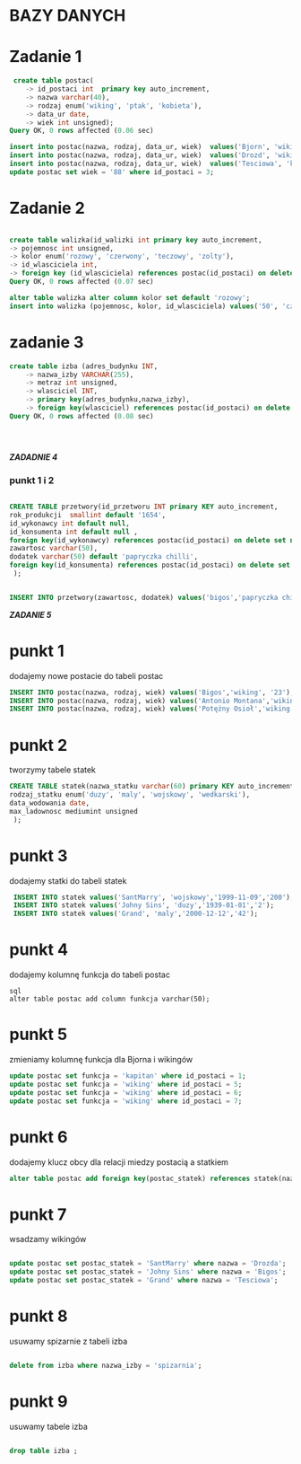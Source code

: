 # BAZY DANYCH
# Zadanie 1 
```sql
 create table postac(
    -> id_postaci int  primary key auto_increment,
    -> nazwa varchar(40),
    -> rodzaj enum('wiking', 'ptak', 'kobieta'),
    -> data_ur date,
    -> wiek int unsigned);
Query OK, 0 rows affected (0.06 sec)

insert into postac(nazwa, rodzaj, data_ur, wiek)  values('Bjorn', 'wiking', '1999-01-01', '24');
insert into postac(nazwa, rodzaj, data_ur, wiek)  values('Drozd', 'wiking', '1899-01-01', '124');
insert into postac(nazwa, rodzaj, data_ur, wiek)  values('Tesciowa', 'kobieta', '1799-01-01', '224');
update postac set wiek = '88' where id_postaci = 3;
```
# Zadanie 2

```sql

create table walizka(id_walizki int primary key auto_increment,
-> pojemnosc int unsigned,
-> kolor enum('rozowy', 'czerwony', 'teczowy', 'zolty'),
-> id_wlasciciela int,
-> foreign key (id_wlasciciela) references postac(id_postaci) on delete cascade);
Query OK, 0 rows affected (0.07 sec)

alter table walizka alter column kolor set default 'rozowy';
insert into walizka (pojemnosc, kolor, id_wlasciciela) values('50', 'czerwony', (select id_postaci from postac where id_postaci = 1));

```
# zadanie 3 
```sql
create table izba (adres_budynku INT,
    -> nazwa_izby VARCHAR(255),
    -> metraz int unsigned,
    -> wlasciciel INT,
    -> primary key(adres_budynku,nazwa_izby),
    -> foreign key(wlasciciel) references postac(id_postaci) on delete set null);
Query OK, 0 rows affected (0.08 sec)





```

***ZADADNIE 4***
### punkt 1 i 2
```sql

CREATE TABLE przetwory(id_przetworu INT primary KEY auto_increment, 
rok_produkcji  smallint default '1654',
id_wykonawcy int default null,
id_konsumenta int default null ,
foreign key(id_wykonawcy) references postac(id_postaci) on delete set null,
zawartosc varchar(50),
dodatek varchar(50) default 'papryczka chilli',
foreign key(id_konsumenta) references postac(id_postaci) on delete set null
 );


INSERT INTO przetwory(zawartosc, dodatek) values('bigos','papryczka chilli');
```

***ZADANIE 5***
# punkt 1
dodajemy nowe postacie do tabeli postac
```SQL
INSERT INTO postac(nazwa, rodzaj, wiek) values('Bigos','wiking', '23');
INSERT INTO postac(nazwa, rodzaj, wiek) values('Antonio Montana','wiking', '69');
INSERT INTO postac(nazwa, rodzaj, wiek) values('Potężny Osioł','wiking', '13');


```
# punkt 2
tworzymy tabele statek 
```SQL
CREATE TABLE statek(nazwa_statku varchar(60) primary KEY auto_increment, 
rodzaj_statku enum('duzy', 'maly', 'wojskowy', 'wedkarski'),
data_wodowania date,
max_ladownosc mediumint unsigned
 );
```
# punkt 3
dodajemy statki do tabeli statek
```sql
 INSERT INTO statek values('SantMarry', 'wojskowy','1999-11-09','200');
 INSERT INTO statek values('Johny Sins', 'duzy','1939-01-01','2');
 INSERT INTO statek values('Grand', 'maly','2000-12-12','42');

```

# punkt 4
dodajemy kolumnę funkcja do tabeli postac
```
sql
alter table postac add column funkcja varchar(50);

```

# punkt 5
zmieniamy kolumnę funkcja dla Bjorna i wikingów
```sql
update postac set funkcja = 'kapitan' where id_postaci = 1;
update postac set funkcja = 'wiking' where id_postaci = 5;
update postac set funkcja = 'wiking' where id_postaci = 6;
update postac set funkcja = 'wiking' where id_postaci = 7;
```
# punkt 6
dodajemy klucz obcy dla relacji miedzy postacią a statkiem 
```sql
alter table postac add foreign key(postac_statek) references statek(nazwa_statku) on delete restrict;
```
# punkt 7
wsadzamy wikingów
```sql

update postac set postac_statek = 'SantMarry' where nazwa = 'Drozda';
update postac set postac_statek = 'Johny Sins' where nazwa = 'Bigos';
update postac set postac_statek = 'Grand' where nazwa = 'Tesciowa';

```


# punkt 8
usuwamy spizarnie z tabeli izba
```sql

delete from izba where nazwa_izby = 'spizarnia';

```

# punkt 9
usuwamy tabele izba
```sql

drop table izba ;

```














